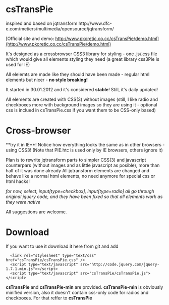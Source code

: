 <h1>
      csTransPie
</h1>
inspired and based on jqtransform http://www.dfc-e.com/metiers/multimedia/opensource/jqtransform/   

[Official site and demo: http://www.pkoretic.co.cc/csTransPie/demo.html](http://www.pkoretic.co.cc/csTransPie/demo.html)



It's designed as a crossbrowser CSS3 library for styling - one .js/.css file which would give all elements styling they need
(a great library css3Pie is used for IE)  

All elelemts are made like they should have been made - regular html elements but nicer - **no style breaking!**  

It started in 30.01.2012 and it's considered **stable**! Still, it's daily updated!  

All elements are created with CSS(3) without images (still, I like radio and checkboxes more with background images so they are using it - optional css is inclued in csTransPie.css if you want them to be CSS-only based)

<h1>
      Cross-browser
</h1>
**try it in IE**! Notice how everything looks the same as in other browsers - using CSS3!  
(Note that PIE.htc is used only by IE browsers, others ignore it)

Plan is to rewrite jqtransform parts to simpler CSS(3) and javascript counterpars (without images and as little javascript as posible), more than half of it was done already
All jqtransform elements are changed and behave like a normal html elements, no need anymore for special css or html hacks!  

<em>
      for now, select, input[type=checkbox], input[type=radio] all go through original jquery code, and they have been fixed so that all elements work as they were native
</em>  

All suggestions are welcome.  

Download
=======================
If you want to use it download it here from git and add  

      <link rel="stylesheet" type="text/css" href="csTransPie/csTransPie.css" />  
      <script type="text/javascript" src="http://code.jquery.com/jquery-1.7.1.min.js"></script>  
      <script type="text/javascript" src="csTransPie/csTransPie.js"></script>  
      
**csTransPie** and  **csTransPie-min** are provided. **csTransPie-min** is obviously minified version, also it doesn't contain css-only code for radios and checkboxes. For that reffer to **csTransPie**